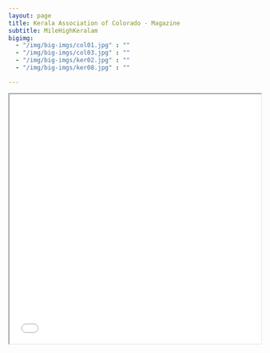 ```yaml
---
layout: page
title: Kerala Association of Colorado - Magazine
subtitle: MileHighKeralam
bigimg:
  - "/img/big-imgs/col01.jpg" : ""
  - "/img/big-imgs/col03.jpg" : ""
  - "/img/big-imgs/ker02.jpg" : ""
  - "/img/big-imgs/ker08.jpg" : ""

---
```


<iframe title="MileHighKeralam- KAOC Magazine - Vol1" src="/milehighkerala/MileHighKeralam_20191207_vol1.pdf" width="100%" height="500px">
This browser does not support PDFs. Please download the PDF to view it
  <a href="/milehighkerala/MileHighKeralam_20181214_vol1.pdf">Download PDF </a></iframe>
